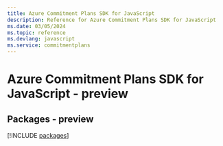 ```yaml
---
title: Azure Commitment Plans SDK for JavaScript
description: Reference for Azure Commitment Plans SDK for JavaScript
ms.date: 03/05/2024
ms.topic: reference
ms.devlang: javascript
ms.service: commitmentplans
---
```

# Azure Commitment Plans SDK for JavaScript - preview
## Packages - preview
[!INCLUDE [packages](commitment-plans-index.md)]